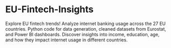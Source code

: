# EU-Fintech-Insights
Explore EU fintech trends! Analyze internet banking usage across the 27 EU countries. Python code for data generation, cleaned datasets from Eurostat, and Power BI dashboards. Discover insights into income, education, age, and how they impact internet usage in different countries.
